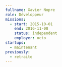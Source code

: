 ```yaml
---
fullname: Xavier Nopre
role: Développeur
missions:
  - start: 2015-10-01
    end: 2016-11-08
    status: independent
    employer: octo
startups:
  - maintenant
previously:
  - retraite
---
```

